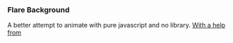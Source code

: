 ### Flare Background
A better attempt to animate with pure javascript and no library.
[With a help from](https://github.com/crnacura/AmbientCanvasBackgrounds/blob/56580245c9465fcff276089e12121d7b1eead11b/js/swirl.js#L109)
